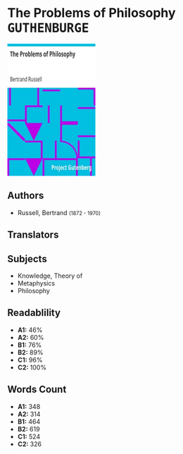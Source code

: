 # The Problems of Philosophy <kbd>GUTHENBURGE</kbd>

![](./cover.medium.jpg "")

## Authors


 - Russell, Bertrand <small>(1872 - 1970)</small>

## Translators



## Subjects


 - Knowledge, Theory of
 - Metaphysics
 - Philosophy

## Readablility


 - **A1:** 46%
 - **A2:** 60%
 - **B1:** 76%
 - **B2:** 89%
 - **C1:** 96%
 - **C2:** 100%

## Words Count


 - **A1:** 348
 - **A2:** 314
 - **B1:** 464
 - **B2:** 619
 - **C1:** 524
 - **C2:** 326
